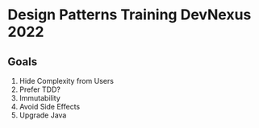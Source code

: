 # Design Patterns Training DevNexus 2022

## Goals
1. Hide Complexity from Users
2. Prefer TDD?
3. Immutability
4. Avoid Side Effects
5. Upgrade Java
